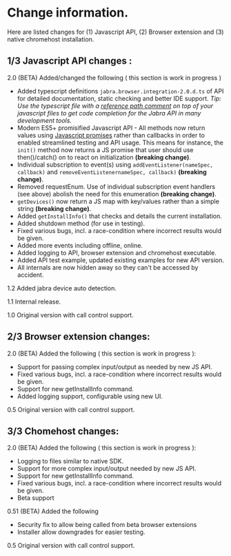 # Change information.

Here are listed changes for (1) Javascript API, (2) Browser extension and (3) native chromehost installation. 

## 1/3 Javascript API changes :

2.0 (BETA) Added/changed the following ( this section is work in progress )
* Added typescript definitions `jabra.browser.integration-2.0.d.ts` of API for detailed documentation, static checking and better IDE support. *Tip: Use the typescript file with a [reference path comment](https://www.typescriptlang.org/docs/handbook/triple-slash-directives.html) on top of your javascript files to get code completion for the Jabra API in many development tools.* 
* Modern ES5+ promisified Javascript API - All methods now return values using [Javascript promises](https://developer.mozilla.org/en-US/docs/Web/JavaScript/Reference/Global_Objects/Promise) rather than callbacks in order to enabled streamlined testing and API usage. This means for instance, the `init()` method now returns a JS promise that user should use then()/catch() on to react on initialization **(breaking change)**.
* Individual subscription to event(s) using `addEventListener(nameSpec, callback)` and `removeEventListenernameSpec, callback)` **(breaking change)**.
* Removed requestEnum. Use of individual subscription event handlers (see above) abolish the need for this enumeration **(breaking change)**.
* `getDevices()` now return a JS map with key/values rather than a simple string **(breaking change)**.
* Added `getInstallInfo()` that checks and details the current installation.    
* Added shutdown method (for use in testing).
* Fixed various bugs, incl. a race-condition where incorrect results would be given.
* Added more events including offline, online.
* Added logging to API, browser extension and chromehost executable.
* Added API test example, updated existing examples for new API version.
* All internals are now hidden away so they can't be accessed by accident.

1.2 Added jabra device auto detection.

1.1 Internal release.

1.0 Original version with call control support.

## 2/3 Browser extension changes:

2.0 (BETA) Added the following ( this section is work in progress ):
* Support for passing complex input/output as needed by new JS API.
* Fixed various bugs, incl. a race-condition where incorrect results would be given.
* Support for new getInstallInfo command.
* Added logging support, configurable using new UI.

0.5 Original version with call control support.

## 3/3 Chomehost changes:
2.0 (BETA) Added the following ( this section is work in progress ):
* Logging to files similar to native SDK.
* Support for more complex input/output needed by new JS API.
* Support for new getInstallInfo command.
* Fixed various bugs, incl. a race-condition where incorrect results would be given.
* Beta support

0.51 (BETA) Added the following
* Security fix to allow being called from beta browser extensions
* Installer allow downgrades for easier testing.

0.5 Original version with call control support.